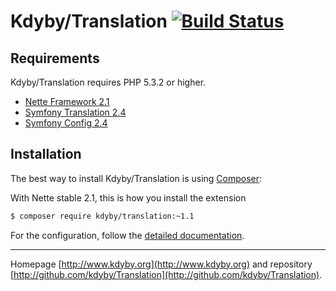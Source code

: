Kdyby/Translation [![Build Status](https://secure.travis-ci.org/Kdyby/Translation.png?branch=master)](http://travis-ci.org/Kdyby/Translation)
===========================


Requirements
------------

Kdyby/Translation requires PHP 5.3.2 or higher.

- [Nette Framework 2.1](https://github.com/nette/nette)
- [Symfony Translation 2.4](https://github.com/symfony/translation)
- [Symfony Config 2.4](https://github.com/symfony/config)


Installation
------------

The best way to install Kdyby/Translation is using  [Composer](http://getcomposer.org/):

With Nette stable 2.1, this is how you install the extension

```sh
$ composer require kdyby/translation:~1.1
```

For the configuration, follow the [detailed documentation](https://github.com/Kdyby/Translation/blob/master/docs/en/index.md).


-----

Homepage [http://www.kdyby.org](http://www.kdyby.org) and repository [http://github.com/kdyby/Translation](http://github.com/kdyby/Translation).
